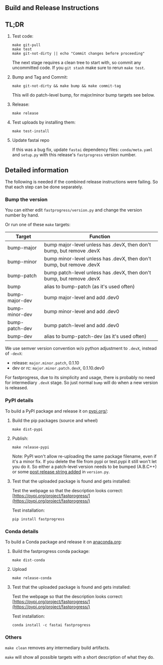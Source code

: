 ## Build and Release Instructions

## TL;DR


1. Test code:
   ```
   make git-pull
   make test
   make git-not-dirty || echo "Commit changes before proceeding"
   ```

   The next stage requires a clean tree to start with, so commit any uncommitted code. If you `git stash` make sure to rerun `make test`.

2. Bump and Tag and Commit:

   ```
   make git-not-dirty && make bump && make commit-tag
   ```

   This will do patch-level bump, for major/minor bump targets see below.

3. Release:

   ```
   make release
   ```

4. Test uploads by installing them:

   ```
   make test-install
   ```

5. Update fastai repo

   If this was a bug fix, update `fastai` dependency files: `conda/meta.yaml` and `setup.py` with this release's `fastprogress` version number.



## Detailed information

The following is needed if the combined release instructions were failing. So that each step can be done separately.


### Bump the version

You can either edit `fastprogress/version.py` and change the version number by hand.

Or run one of these `make` targets:

   Target             | Function
   -------------------| --------------------------------------------
   bump-major         | bump major-level unless has .devX, then don't bump, but remove .devX
   bump-minor         | bump minor-level unless has .devX, then don't bump, but remove .devX
   bump-patch         | bump patch-level unless has .devX, then don't bump, but remove .devX
   bump               | alias to bump-patch (as it's used often)
   bump-major-dev     | bump major-level and add .dev0
   bump-minor-dev     | bump minor-level and add .dev0
   bump-patch-dev     | bump patch-level and add .dev0
   bump-dev           | alias to bump-patch-dev (as it's used often)


We use semver version convention w/o python adjustment to `.devX`, instead of `-devX`:

* release: `major.minor.patch`, 0.1.10
* dev or rc: `major.minor.patch.devX`, 0.1.10.dev0

For fastprogress, due to its simplicity and usage, there is probably no need for intermediary `.devX` stage. So just normal `bump` will do when a new version is released.



### PyPI details

To build a PyPI package and release it on [pypi.org/](https://pypi.org/project/fastprogress/):

1. Build the pip packages (source and wheel)

   ```
   make dist-pypi
   ```

2. Publish:

   ```
   make release-pypi
   ```

   Note: PyPI won't allow re-uploading the same package filename, even if it's a minor fix. If you delete the file from pypi or test.pypi it still won't let you do it. So either a patch-level version needs to be bumped (A.B.C++) or some [post release string added](https://www.python.org/dev/peps/pep-0440/#post-releases) in `version.py`.

3. Test that the uploaded package is found and gets installed:

   Test the webpage so that the description looks correct: [https://pypi.org/project/fastprogress/](https://pypi.org/project/fastprogress/)

   Test installation:

   ```
   pip install fastprogress
   ```



### Conda details

To build a Conda package and release it on [anaconda.org](https://anaconda.org/fastai/fastprogress):

1. Build the fastprogress conda package:

   ```
   make dist-conda

   ```

2. Upload

   ```
   make release-conda

   ```

3. Test that the uploaded package is found and gets installed:

   Test the webpage so that the description looks correct: [https://pypi.org/project/fastprogress/](https://pypi.org/project/fastprogress/)

   Test installation:

   ```
   conda install -c fastai fastprogress
   ```

### Others

`make clean` removes any intermediary build artifacts.

`make` will show all possible targets with a short description of what they do.
